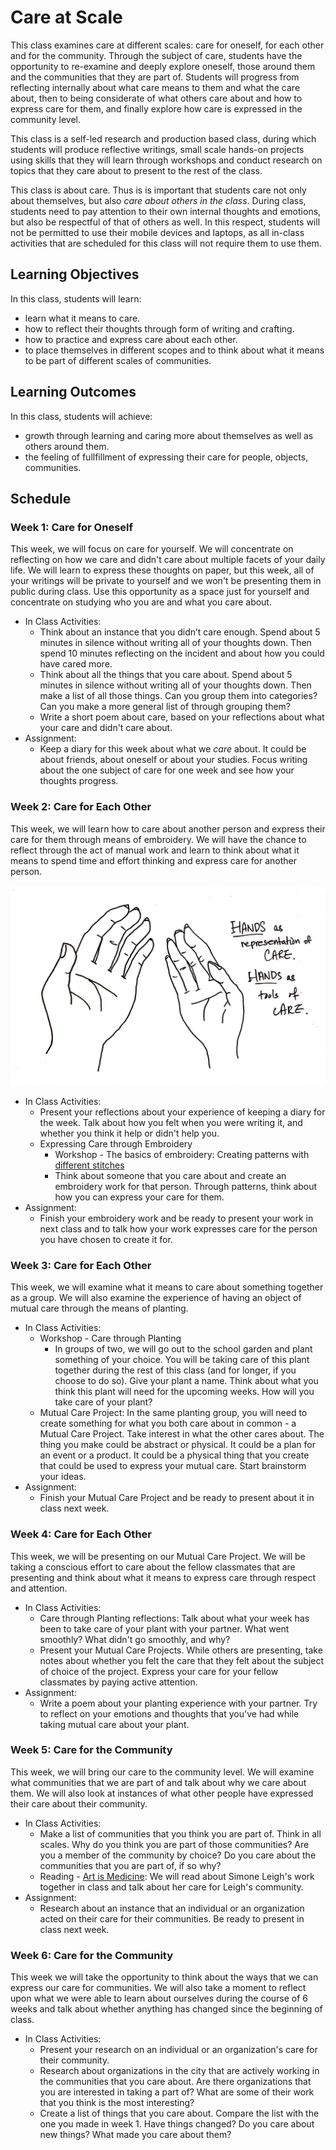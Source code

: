 # Care at Scale

This class examines care at different scales: care for oneself, for each other and for the community. Through the subject of care, students have the opportunity to re-examine and deeply explore oneself, those around them and the communities that they are part of. Students will progress from reflecting internally about what care means to them and what the care about, then to being considerate of what others care about and how to express care for them, and finally explore how care is expressed in the community level. 

This class is a self-led research and production based class, during which students will produce reflective writings, small scale hands-on projects using skills that they will learn through workshops and conduct research on topics that they care about to present to the rest of the class. 

This class is about care. Thus is is important that students care not only about themselves, but also *care about others in the class*. During class, students need to pay attention to their own internal thoughts and emotions, but also be respectful of that of others as well. In this respect, students will not be permitted to use their mobile devices and laptops, as all in-class activities that are scheduled for this class will not require them to use them.

## Learning Objectives
In this class, students will learn:
* learn what it means to care.
* how to reflect their thoughts through form of writing and crafting.
* how to practice and express care about each other.
* to place themselves in different scopes and to think about what it means to be part of different scales of communities.

## Learning Outcomes
In this class, students will achieve:
* growth through learning and caring more about themselves as well as others around them.
* the feeling of fullfillment of expressing their care for people, objects, communities.

## Schedule

### Week 1: Care for Oneself
This week, we will focus on care for yourself. We will concentrate on reflecting on how we care and didn't care about multiple facets of your daily life. We will learn to express these thoughts on paper, but this week, all of your writings will be private to yourself and we won't be presenting them in public during class. Use this opportunity as a space just for yourself and concentrate on studying who you are and what you care about.

* In Class Activities:
  * Think about an instance that you didn’t care enough. Spend about 5 minutes in silence without writing all of your thoughts down. Then spend 10 minutes reflecting on the incident and about how you could have cared more.
  * Think about all the things that you care about. Spend about 5 minutes in silence without writing all of your thoughts down. Then make a list of all those things. Can you group them into categories? Can you make a more general list of through grouping them?
  * Write a short poem about care, based on your reflections about what your care and didn't care about.
* Assignment:
  * Keep a diary for this week about what we *care* about. It could be about friends, about oneself or about your studies. Focus writing about the one subject of care for one week and see how your thoughts progress.
  
### Week 2: Care for Each Other
This week, we will learn how to care about another person and express their care for them through means of embroidery. We will have the chance to reflect through the act of manual work and learn to think about what it means to spend time and effort thinking and express care for another person. 

![Image of hands as representation and tool of care](img/hands-as-care.jpg)

* In Class Activities:
  * Present your reflections about your experience of keeping a diary for the week. Talk about how you felt when you were writing it, and whether you think it help or didn't help you.
  * Expressing Care through Embroidery
    * Workshop - The basics of embroidery: Creating patterns with [different stitches](https://www.thesprucecrafts.com/stitches-every-embroiderer-should-know-4122123)
    * Think about someone that you care about and create an embroidery work for that person. Through patterns, think about how you can express your care for them.
* Assignment:
  * Finish your embroidery work and be ready to present your work in next class and to talk how your work expresses care for the person you have chosen to create it for.
  
### Week 3: Care for Each Other
This week, we will examine what it means to care about something together as a group. We will also examine the experience of having an object of mutual care through the means of planting.

* In Class Activities: 
  * Workshop - Care through Planting
    * In groups of two, we will go out to the school garden and plant something of your choice. You will be taking care of this plant together during the rest of this class (and for longer, if you choose to do so). Give your plant a name. Think about what you think this plant will need for the upcoming weeks. How will you take care of your plant?
  * Mutual Care Project: In the same planting group, you will need to create something for what you both care about in common - a Mutual Care Project. Take interest in what the other cares about. The thing you make could be abstract or physical. It could be a plan for an event or a product. It could be a physical thing that you create that could be used to express your mutual care. Start brainstorm your ideas.
* Assignment:
  * Finish your Mutual Care Project and be ready to present about it in class next week.
  
### Week 4: Care for Each Other
This week, we will be presenting on our Mutual Care Project. We will be taking a conscious effort to care about the fellow classmates that are presenting and think about what it means to express care through respect and attention.

* In Class Activities:
  * Care through Planting reflections: Talk about what your week has been to take care of your plant with your partner. What went smoothly? What didn't go smoothly, and why?
  * Present your Mutual Care Projects. While others are presenting, take notes about whether you felt the care that they felt about the subject of choice of the project. Express your care for your fellow classmates by paying active attention.
* Assignment:
  * Write a poem about your planting experience with your partner. Try to reflect on your emotions and thoughts that you've had while taking mutual care about your plant.
  
### Week 5: Care for the Community
This week, we will bring our care to the community level. We will examine what communities that we are part of and talk about why we care about them. We will also look at instances of what other people have expressed their care about their community.

* In Class Activities:
  * Make a list of communities that you think you are part of. Think in all scales. Why do you think you are part of those communities? Are you a member of the community by choice? Do you care about the communities that you are part of, if so why?
  * Reading - [Art is Medicine](https://www.artforum.com/print/201803/helen-molesworth-on-the-work-of-simone-leigh-74304): We will read about Simone Leigh's work together in class and talk about her care for Leigh's community.
* Assignment:
  * Research about an instance that an individual or an organization acted on their care for their communities. Be ready to present in class next week.

### Week 6: Care for the Community
This week we will take the opportunity to think about the ways that we can express our care for communities. We will also take a moment to reflect upon what we were able to learn about ourselves during the course of 6 weeks and talk about whether anything has changed since the beginning of class.

* In Class Activities:
  * Present your research on an individual or an organization's care for their community.
  * Research about organizations in the city that are actively working in the communities that you care about. Are there organizations that you are interested in taking a part of? What are some of their work that you think is the most interesting?
  * Create a list of things that you care about. Compare the list with the one you made in week 1. Have things changed? Do you care about new things? What made you care about them?  
